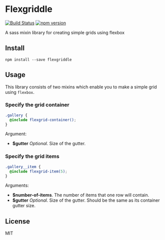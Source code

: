 # Flexgriddle
[![Build Status](https://travis-ci.org/RoachMech/flexgrid.svg?branch=master)](https://travis-ci.org/RoachMech/flexgrid)
[![npm version](https://badge.fury.io/js/flexgriddle.svg)](https://badge.fury.io/js/flexgriddle)

A sass mixin library for creating simple grids using flexbox

## Install
```cli
npm install --save flexgriddle
```

## Usage
This library consists of two mixins which enable you to make a simple grid using `flexbox`.

### Specify the grid container
```scss
.gallery {
  @include flexgrid-container();
}
```
Argument:
- __$gutter__ _Optional_. Size of the gutter.

### Specify the grid items
```scss
.gallery__item {
  @include flexgrid-item(5);
}
```
Arguments:
- __$number-of-items__. The number of items that one row will contain.
- __$gutter__ _Optional_. Size of the gutter. Should be the same as its container gutter size.

## License
MIT